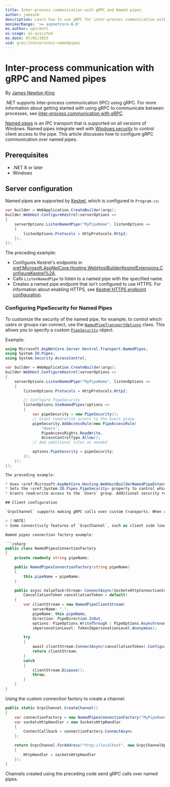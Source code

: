 ```yaml
---
title: Inter-process communication with gRPC and Named pipes
author: jamesnk
description: Learn how to use gRPC for inter-process communication with Named pipes.
monikerRange: '>= aspnetcore-8.0'
ms.author: wpickett
ai-usage: ai-assisted
ms.date: 07/01/2025
uid: grpc/interprocess-namedpipes
---
```

# Inter-process communication with gRPC and Named pipes

<!-- UPDATE 9.0 Activate after release and INCLUDE is updated

[!INCLUDE[](~/includes/not-latest-version.md)]

-->

By [James Newton-King](https://twitter.com/jamesnk)

.NET supports inter-process communication (IPC) using gRPC. For more information about getting started with using gRPC to communicate between processes, see [Inter-process communication with gRPC](xref:grpc/interprocess).

[Named pipes](https://wikipedia.org/wiki/Named_pipe) is an IPC transport that is supported on all versions of Windows. Named pipes integrate well with [Windows security](/windows/win32/ipc/named-pipe-security-and-access-rights) to control client access to the pipe. This article discusses how to configure gRPC communication over named pipes.

## Prerequisites

* .NET 8 or later
* Windows

## Server configuration

Named pipes are supported by [Kestrel](xref:fundamentals/servers/kestrel), which is configured in `Program.cs`:

```csharp
var builder = WebApplication.CreateBuilder(args);
builder.WebHost.ConfigureKestrel(serverOptions =>
{
    serverOptions.ListenNamedPipe("MyPipeName", listenOptions =>
    {
        listenOptions.Protocols = HttpProtocols.Http2;
    });
});
```

The preceding example:

* Configures Kestrel's endpoints in <xref:Microsoft.AspNetCore.Hosting.WebHostBuilderKestrelExtensions.ConfigureKestrel%2A>.
* Calls `ListenNamedPipe` to listen to a named pipe with the specified name.
* Creates a named pipe endpoint that isn't configured to use HTTPS. For information about enabling HTTPS, see [Kestrel HTTPS endpoint configuration](xref:fundamentals/servers/kestrel/endpoints#listenoptionsusehttps).

### Configuring PipeSecurity for Named Pipes

To customize the security of the named pipe, for example, to control which users or groups can connect, use the [`NamedPipeTransportOptions`](xref:Microsoft.AspNetCore.Server.Kestrel.Transport.NamedPipes.NamedPipeTransportOptions) class. This allows you to specify a custom [`PipeSecurity`](xref:System.IO.Pipes.PipeSecurity) object.

Example:

```csharp
using Microsoft.AspNetCore.Server.Kestrel.Transport.NamedPipes;
using System.IO.Pipes;
using System.Security.AccessControl;

var builder = WebApplication.CreateBuilder(args);
builder.WebHost.ConfigureKestrel(serverOptions =>
{
    serverOptions.ListenNamedPipe("MyPipeName", listenOptions =>
    {
        listenOptions.Protocols = HttpProtocols.Http2;

        // Configure PipeSecurity
        listenOptions.UseNamedPipes(options =>
        {
            var pipeSecurity = new PipeSecurity();
            // Grant read/write access to the Users group
            pipeSecurity.AddAccessRule(new PipeAccessRule(
                "Users",
                PipeAccessRights.ReadWrite,
                AccessControlType.Allow));
            // Add additional rules as needed

            options.PipeSecurity = pipeSecurity;
        });
    });
});

The preceding example:

* Uses <xref:Microsoft.AspNetCore.Hosting.WebHostBuilderNamedPipeExtensions.UseNamedPipes> to access and configure <xref:Microsoft.AspNetCore.Server.Kestrel.Transport.NamedPipes.NamedPipeTransportOptions>.
* Sets the <xref:System.IO.Pipes.PipeSecurity> property to control which users or groups can connect to the named pipe.
* Grants read/write access to the `Users` group. Additional security rules can be added as needed for the scenario.

## Client configuration

`GrpcChannel` supports making gRPC calls over custom transports. When a channel is created, it can be configured with a <xref:System.Net.Http.SocketsHttpHandler> that has a custom <xref:System.Net.Http.SocketsHttpHandler.ConnectCallback>. The callback allows the client to make connections over custom transports and then send HTTP requests over that transport.

> [!NOTE]
> Some connectivity features of `GrpcChannel`, such as client side load balancing and channel status, can't be used together with named pipes.

Named pipes connection factory example:

```csharp
public class NamedPipesConnectionFactory
{
    private readonly string pipeName;

    public NamedPipesConnectionFactory(string pipeName)
    {
        this.pipeName = pipeName;
    }

    public async ValueTask<Stream> ConnectAsync(SocketsHttpConnectionContext _,
        CancellationToken cancellationToken = default)
    {
        var clientStream = new NamedPipeClientStream(
            serverName: ".",
            pipeName: this.pipeName,
            direction: PipeDirection.InOut,
            options: PipeOptions.WriteThrough | PipeOptions.Asynchronous,
            impersonationLevel: TokenImpersonationLevel.Anonymous);

        try
        {
            await clientStream.ConnectAsync(cancellationToken).ConfigureAwait(false);
            return clientStream;
        }
        catch
        {
            clientStream.Dispose();
            throw;
        }
    }
}
```

Using the custom connection factory to create a channel:

```csharp
public static GrpcChannel CreateChannel()
{
    var connectionFactory = new NamedPipesConnectionFactory("MyPipeName");
    var socketsHttpHandler = new SocketsHttpHandler
    {
        ConnectCallback = connectionFactory.ConnectAsync
    };

    return GrpcChannel.ForAddress("http://localhost", new GrpcChannelOptions
    {
        HttpHandler = socketsHttpHandler
    });
}
```

Channels created using the preceding code send gRPC calls over named pipes.
